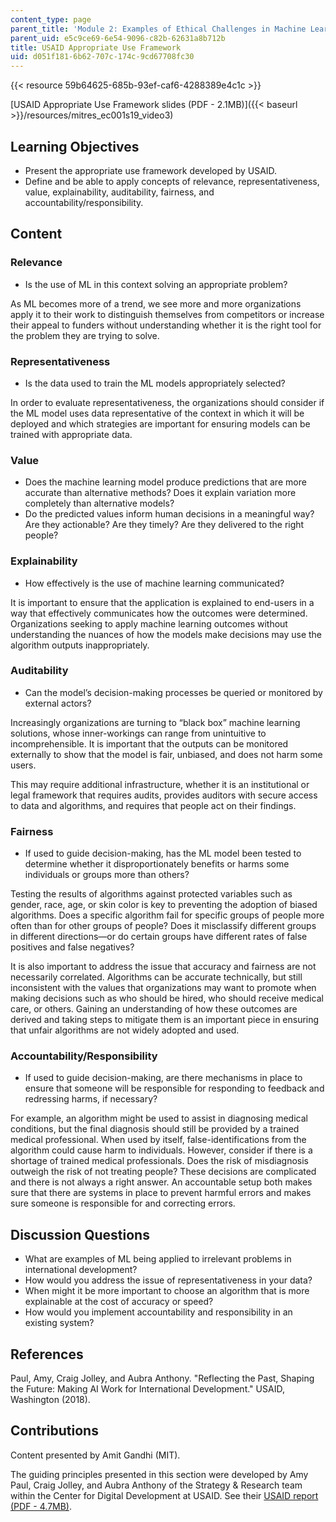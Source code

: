 ```yaml
---
content_type: page
parent_title: 'Module 2: Examples of Ethical Challenges in Machine Learning'
parent_uid: e5c9ce69-6e54-9096-c82b-62631a8b712b
title: USAID Appropriate Use Framework
uid: d051f181-6b62-707c-174c-9cd67708fc30
---
```


{{< resource 59b64625-685b-93ef-caf6-4288389e4c1c >}}

[USAID Appropriate Use Framework slides (PDF - 2.1MB)]({{< baseurl >}}/resources/mitres_ec001s19_video3)

Learning Objectives
-------------------

*   Present the appropriate use framework developed by USAID.
*   Define and be able to apply concepts of relevance, representativeness, value, explainability, auditability, fairness, and accountability/responsibility.

Content
-------

### Relevance

*   Is the use of ML in this context solving an appropriate problem?

As ML becomes more of a trend, we see more and more organizations apply it to their work to distinguish themselves from competitors or increase their appeal to funders without understanding whether it is the right tool for the problem they are trying to solve.

### Representativeness

*   Is the data used to train the ML models appropriately selected?

In order to evaluate representativeness, the organizations should consider if the ML model uses data representative of the context in which it will be deployed and which strategies are important for ensuring models can be trained with appropriate data.

### Value

*   Does the machine learning model produce predictions that are more accurate than alternative methods? Does it explain variation more completely than alternative models?
*   Do the predicted values inform human decisions in a meaningful way? Are they actionable? Are they timely? Are they delivered to the right people?

### Explainability

*   How effectively is the use of machine learning communicated?

It is important to ensure that the application is explained to end-users in a way that effectively communicates how the outcomes were determined. Organizations seeking to apply machine learning outcomes without understanding the nuances of how the models make decisions may use the algorithm outputs inappropriately.

### Auditability

*   Can the model’s decision-making processes be queried or monitored by external actors?

Increasingly organizations are turning to “black box” machine learning solutions, whose inner-workings can range from unintuitive to incomprehensible. It is important that the outputs can be monitored externally to show that the model is fair, unbiased, and does not harm some users.

This may require additional infrastructure, whether it is an institutional or legal framework that requires audits, provides auditors with secure access to data and algorithms, and requires that people act on their findings.

### Fairness

*   If used to guide decision-making, has the ML model been tested to determine whether it disproportionately benefits or harms some individuals or groups more than others?

Testing the results of algorithms against protected variables such as gender, race, age, or skin color is key to preventing the adoption of biased algorithms. Does a specific algorithm fail for specific groups of people more often than for other groups of people? Does it misclassify different groups in different directions—or do certain groups have different rates of false positives and false negatives?

It is also important to address the issue that accuracy and fairness are not necessarily correlated. Algorithms can be accurate technically, but still inconsistent with the values that organizations may want to promote when making decisions such as who should be hired, who should receive medical care, or others. Gaining an understanding of how these outcomes are derived and taking steps to mitigate them is an important piece in ensuring that unfair algorithms are not widely adopted and used.

### Accountability/Responsibility

*   If used to guide decision-making, are there mechanisms in place to ensure that someone will be responsible for responding to feedback and redressing harms, if necessary?

For example, an algorithm might be used to assist in diagnosing medical conditions, but the final diagnosis should still be provided by a trained medical professional. When used by itself, false-identifications from the algorithm could cause harm to individuals. However, consider if there is a shortage of trained medical professionals. Does the risk of misdiagnosis outweigh the risk of not treating people? These decisions are complicated and there is not always a right answer. An accountable setup both makes sure that there are systems in place to prevent harmful errors and makes sure someone is responsible for and correcting errors.

Discussion Questions
--------------------

*   What are examples of ML being applied to irrelevant problems in international development?
*   How would you address the issue of representativeness in your data?
*   When might it be more important to choose an algorithm that is more explainable at the cost of accuracy or speed?
*   How would you implement accountability and responsibility in an existing system?

References
----------

Paul, Amy, Craig Jolley, and Aubra Anthony. "Reflecting the Past, Shaping the Future: Making AI Work for International Development." USAID, Washington (2018).

Contributions
-------------

Content presented by Amit Gandhi (MIT).

The guiding principles presented in this section were developed by Amy Paul, Craig Jolley, and Aubra Anthony of the Strategy & Research team within the Center for Digital Development at USAID. See their [USAID report (PDF - 4.7MB)](https://www.usaid.gov/sites/default/files/documents/15396/AI-ML-in-Development.pdf).